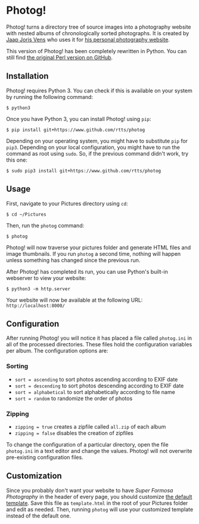Photog!
=======

Photog! turns a directory tree of source images into a photography
website with nested albums of chronologically sorted photographs. It
is created by [Jaap Joris Vens][1] who uses it for
[his personal photography website][2].

This version of Photog! has been completely rewritten in Python.
You can still find [the original Perl version on GitHub][3].

[1]: https://www.jaapjoris.nl/
[2]: https://www.superformosa.nl/
[3]: https://github.com/rtts/photog-perl


Installation
------------

Photog! requires Python 3. You can check if this is available on your
system by running the following command:

    $ python3

Once you have Python 3, you can install Photog! using `pip`:

    $ pip install git+https://www.github.com/rtts/photog

Depending on your operating system, you might have to substitute `pip`
for `pip3`. Depending on your local configuration, you might have to
run the command as root using `sudo`. So, if the previous command
didn't work, try this one:

    $ sudo pip3 install git+https://www.github.com/rtts/photog


Usage
-----

First, navigate to your Pictures directory using `cd`:

    $ cd ~/Pictures

Then, run the `photog` command:

    $ photog

Photog! will now traverse your pictures folder and generate HTML files
and image thumbnails. If you run `photog` a second time, nothing will
happen unless something has changed since the previous run.

After Photog! has completed its run, you can use Python's built-in
webserver to view your website:

    $ python3 -m http.server

Your website will now be available at the following URL:
`http://localhost:8000/`


Configuration
-------------

After running Photog! you will notice it has placed a file called
`photog.ini` in all of the processed directories. These files hold the
configuration variables per album. The configuration options are:

### Sorting
- `sort = ascending` to sort photos ascending according to EXIF date
- `sort = descending` to sort photos descending according to EXIF date
- `sort = alphabetical` to sort alphabetically according to file name
- `sort = random` to randomize the order of photos

### Zipping
- `zipping = true` creates a zipfile called `all.zip` of each album
- `zipping = false` disables the creation of zipfiles

To change the configuration of a particular directory, open the file
`photog.ini` in a text editor and change the values. Photog! will not
overwrite pre-existing configuration files.


Customization
-------------

Since you probably don't want your website to have _Super Formosa
Photography_ in the header of every page, you should customize [the
default template][4]. Save this file as `template.html` in the root of
your Pictures folder and edit as needed. Then, running `photog` will
use your customized template instead of the default one.

[4]: https://raw.githubusercontent.com/rtts/photog/master/photog/template.html
